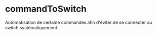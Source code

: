 # commandToSwitch
Automatisation de certaine commandes afin d'éviter de se connecter au switch systématiquement.
